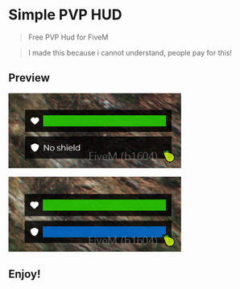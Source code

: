 # Simple PVP HUD
> Free PVP Hud for FiveM

> I made this because i cannot understand, people pay for this!

## Preview

![Preview1](preview1.png)


![Preview2](preview2.png)

## Enjoy!
